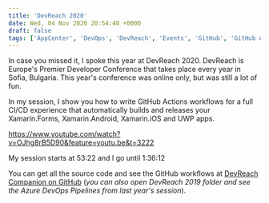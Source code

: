 ```yaml
---
title: 'DevReach 2020'
date: Wed, 04 Nov 2020 20:54:48 +0000
draft: false
tags: ['AppCenter', 'DevOps', 'DevReach', 'Events', 'GitHub', 'GitHub Actions', 'tutorial', 'UWP', 'UWP DevOps', 'Workflows', 'Xamarin', 'Xamarin', 'Xamarin.Android', 'Xamarin.Forms']
---
```


In case you missed it, I spoke this year at DevReach 2020. DevReach is Europe's Premier Developer Conference that takes place every year in Sofia, Bulgaria. This year's conference was online only, but was still a lot of fun.

In my session, I show you how to write GitHub Actions workflows for a full CI/CD experience that automatically builds and releases your Xamarin.Forms, Xamarin.Android, Xamarin.iOS and UWP apps.

https://www.youtube.com/watch?v=OJhg8rB5D90&feature=youtu.be&t=3222

My session starts at 53:22 and I go until 1:36:12

You can get all the source code and see the GitHub workflows at [DevReach Companion on GitHub](https://github.com/LanceMcCarthy/DevReachCompanion) (_you can also open DevReach 2019 folder and see the Azure DevOps Pipelines from last year's session_).